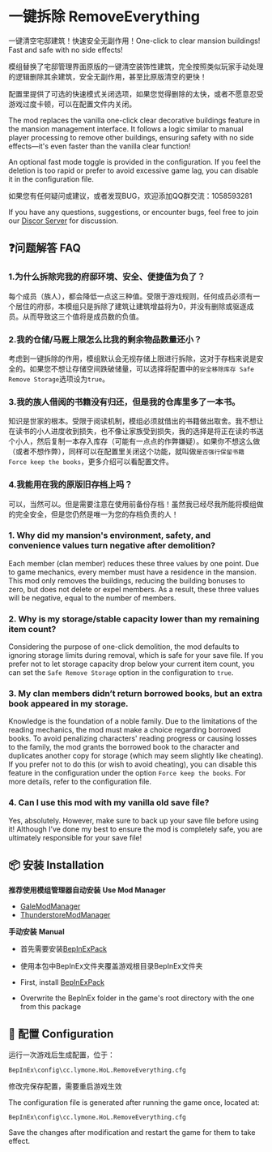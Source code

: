 # 一键拆除 RemoveEverything

一键清空宅邸建筑！快速安全无副作用！One-click to clear mansion buildings! Fast and safe with no side effects!



模组替换了宅邸管理界面原版的一键清空装饰性建筑，完全按照类似玩家手动处理的逻辑删除其余建筑，安全无副作用，甚至比原版清空的更快！

配置里提供了可选的快速模式关闭选项，如果您觉得删除的太快，或者不愿意忍受游戏过度卡顿，可以在配置文件内关闭。

The mod replaces the vanilla one-click clear decorative buildings feature in the mansion management interface. It follows a logic similar to manual player processing to remove other buildings, ensuring safety with no side effects—it's even faster than the vanilla clear function!

An optional fast mode toggle is provided in the configuration. If you feel the deletion is too rapid or prefer to avoid excessive game lag, you can disable it in the configuration file.



如果您有任何疑问或建议，或者发现BUG，欢迎添加QQ群交流：1058593281

If you have any questions, suggestions, or encounter bugs, feel free to join our [Discor Server](https://discord.gg/5ubSTurmBe) for discussion.

## ❓问题解答 FAQ

### 1.为什么拆除完我的府邸环境、安全、便捷值为负了？

每个成员（族人），都会降低一点这三种值。受限于游戏规则，任何成员必须有一个居住的府邸，本模组只是拆除了建筑让建筑增益将为0，并没有删除或驱逐成员。从而导致这三个值将是成员数的负值。

### 2.我的仓储/马厩上限怎么比我的剩余物品数量还小？

考虑到一键拆除的作用，模组默认会无视存储上限进行拆除，这对于存档来说是安全的。如果您不想让存储空间跌破储量，可以选择将配置中的`安全移除库存 Safe Remove Storage`选项设为`true`。

### 3.我的族人借阅的书籍没有归还，但是我的仓库里多了一本书。

知识是世家的根本。受限于阅读机制，模组必须就借出的书籍做出取舍。我不想让在读书的小人进度收到损失，也不像让家族受到损失，我的选择是将正在读的书送个小人，然后复制一本存入库存（可能有一点点的作弊嫌疑）。如果你不想这么做（或者不想作弊），同样可以在配置里关闭这个功能，就叫做`是否强行保留书籍 Force keep the books`，更多介绍可以看配置文件。

### 4.我能用在我的原版旧存档上吗？

可以，当然可以。但是需要注意在使用前备份存档！虽然我已经尽我所能将模组做的完全安全，但是您仍然是唯一为您的存档负责的人！

### 1. Why did my mansion's environment, safety, and convenience values turn negative after demolition?

Each member (clan member) reduces these three values by one point. Due to game mechanics, every member must have a residence in the mansion. This mod only removes the buildings, reducing the building bonuses to zero, but does not delete or expel members. As a result, these three values will be negative, equal to the number of members.

### 2. Why is my storage/stable capacity lower than my remaining item count?

Considering the purpose of one-click demolition, the mod defaults to ignoring storage limits during removal, which is safe for your save file. If you prefer not to let storage capacity drop below your current item count, you can set the `Safe Remove Storage` option in the configuration to `true`.

### 3. My clan members didn’t return borrowed books, but an extra book appeared in my storage.

Knowledge is the foundation of a noble family. Due to the limitations of the reading mechanics, the mod must make a choice regarding borrowed books. To avoid penalizing characters' reading progress or causing losses to the family, the mod grants the borrowed book to the character and duplicates another copy for storage (which may seem slightly like cheating). If you prefer not to do this (or wish to avoid cheating), you can disable this feature in the configuration under the option `Force keep the books`. For more details, refer to the configuration file.

### 4. Can I use this mod with my vanilla old save file?

Yes, absolutely. However, make sure to back up your save file before using it! Although I’ve done my best to ensure the mod is completely safe, you are ultimately responsible for your save file!

## 📦 安装 Installation

**推荐使用模组管理器自动安装** **Use Mod Manager**

- [GaleModManager](https://thunderstore.io/c/house-of-legacy/p/Kesomannen/GaleModManager/)
- [ThunderstoreModManager](https://www.overwolf.com/app/thunderstore-thunderstore_mod_manager)

**手动安装** **Manual**

- 首先需要安装[BepInExPack](https://thunderstore.io/c/house-of-legacy/p/BepInEx/BepInExPack/)
- 使用本包中BepInEx文件夹覆盖游戏根目录BepInEx文件夹




- First, install [BepInExPack](https://thunderstore.io/c/house-of-legacy/p/BepInEx/BepInExPack/)
- Overwrite the BepInEx folder in the game's root directory with the one from this package

## 🔧 配置 Configuration

运行一次游戏后生成配置，位于：

```shell
BepInEx\config\cc.lymone.HoL.RemoveEverything.cfg
```

修改完保存配置，需要重启游戏生效



The configuration file is generated after running the game once, located at:

```shell
BepInEx\config\cc.lymone.HoL.RemoveEverything.cfg
```

Save the changes after modification and restart the game for them to take effect.